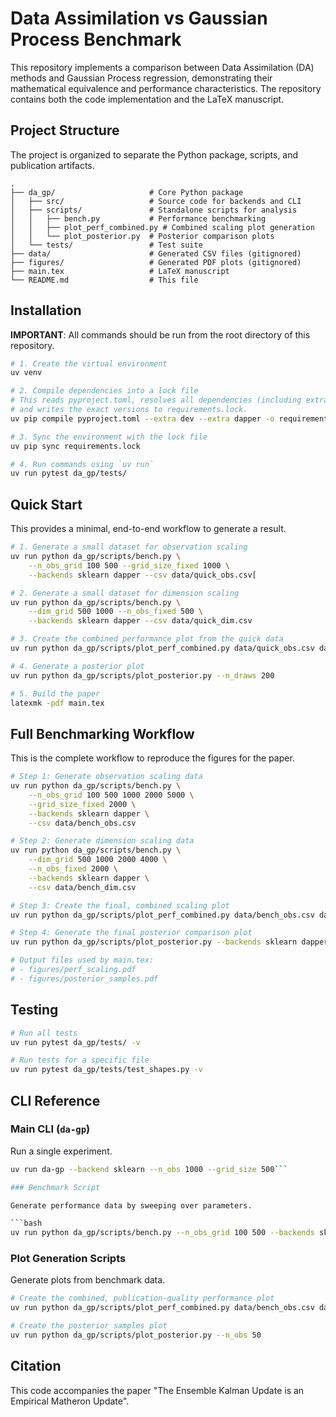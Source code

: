
# Data Assimilation vs Gaussian Process Benchmark

This repository implements a comparison between Data Assimilation (DA) methods and Gaussian Process regression, demonstrating their mathematical equivalence and performance characteristics. The repository contains both the code implementation and the LaTeX manuscript.

## Project Structure

The project is organized to separate the Python package, scripts, and publication artifacts.

```
.
├── da_gp/                     # Core Python package
│   ├── src/                   # Source code for backends and CLI
│   ├── scripts/               # Standalone scripts for analysis
│   │   ├── bench.py           # Performance benchmarking
│   │   ├── plot_perf_combined.py # Combined scaling plot generation
│   │   └── plot_posterior.py  # Posterior comparison plots
│   └── tests/                 # Test suite
├── data/                      # Generated CSV files (gitignored)
├── figures/                   # Generated PDF plots (gitignored)
├── main.tex                   # LaTeX manuscript
└── README.md                  # This file
```

## Installation

**IMPORTANT**: All commands should be run from the root directory of this repository.

```bash
# 1. Create the virtual environment
uv venv

# 2. Compile dependencies into a lock file
# This reads pyproject.toml, resolves all dependencies (including extras),
# and writes the exact versions to requirements.lock.
uv pip compile pyproject.toml --extra dev --extra dapper -o requirements.lock

# 3. Sync the environment with the lock file
uv pip sync requirements.lock

# 4. Run commands using `uv run`
uv run pytest da_gp/tests/
```

## Quick Start

This provides a minimal, end-to-end workflow to generate a result.

```bash
# 1. Generate a small dataset for observation scaling
uv run python da_gp/scripts/bench.py \
    --n_obs_grid 100 500 --grid_size_fixed 1000 \
    --backends sklearn dapper --csv data/quick_obs.csv[

# 2. Generate a small dataset for dimension scaling
uv run python da_gp/scripts/bench.py \
    --dim_grid 500 1000 --n_obs_fixed 500 \
    --backends sklearn dapper --csv data/quick_dim.csv

# 3. Create the combined performance plot from the quick data
uv run python da_gp/scripts/plot_perf_combined.py data/quick_obs.csv data/quick_dim.csv --out figures/quick_perf.pdf

# 4. Generate a posterior plot
uv run python da_gp/scripts/plot_posterior.py --n_draws 200

# 5. Build the paper
latexmk -pdf main.tex
```

## Full Benchmarking Workflow

This is the complete workflow to reproduce the figures for the paper.

```bash
# Step 1: Generate observation scaling data
uv run python da_gp/scripts/bench.py \
    --n_obs_grid 100 500 1000 2000 5000 \
    --grid_size_fixed 2000 \
    --backends sklearn dapper \
    --csv data/bench_obs.csv

# Step 2: Generate dimension scaling data
uv run python da_gp/scripts/bench.py \
    --dim_grid 500 1000 2000 4000 \
    --n_obs_fixed 2000 \
    --backends sklearn dapper \
    --csv data/bench_dim.csv

# Step 3: Create the final, combined scaling plot
uv run python da_gp/scripts/plot_perf_combined.py data/bench_obs.csv data/bench_dim.csv

# Step 4: Generate the final posterior comparison plot
uv run python da_gp/scripts/plot_posterior.py --backends sklearn dapper --n_obs 50

# Output files used by main.tex:
# - figures/perf_scaling.pdf
# - figures/posterior_samples.pdf
```

## Testing

```bash
# Run all tests
uv run pytest da_gp/tests/ -v

# Run tests for a specific file
uv run pytest da_gp/tests/test_shapes.py -v
```

## CLI Reference

### Main CLI (`da-gp`)

Run a single experiment.

```bash
uv run da-gp --backend sklearn --n_obs 1000 --grid_size 500```

### Benchmark Script

Generate performance data by sweeping over parameters.

```bash
uv run python da_gp/scripts/bench.py --n_obs_grid 100 500 --backends sklearn --csv data/results.csv
```

### Plot Generation Scripts

Generate plots from benchmark data.

```bash
# Create the combined, publication-quality performance plot
uv run python da_gp/scripts/plot_perf_combined.py data/bench_obs.csv data/bench_dim.csv

# Create the posterior samples plot
uv run python da_gp/scripts/plot_posterior.py --n_obs 50
```

## Citation

This code accompanies the paper "The Ensemble Kalman Update is an Empirical Matheron Update".